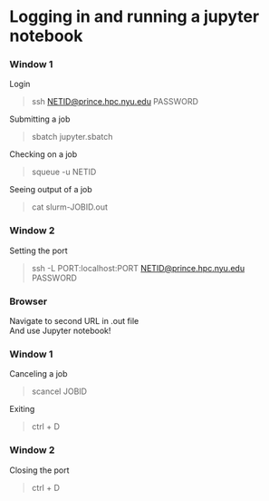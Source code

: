 # Logging in and running a jupyter notebook

### Window 1

Login
> ssh NETID@prince.hpc.nyu.edu
> PASSWORD

Submitting a job
> sbatch jupyter.sbatch

Checking on a job
> squeue -u NETID

Seeing output of a job
> cat slurm-JOBID.out

### Window 2

Setting the port
> ssh -L PORT:localhost:PORT NETID@prince.hpc.nyu.edu  
> PASSWORD

### Browser

Navigate to second URL in .out file  
And use Jupyter notebook!

### Window 1

Canceling a job
> scancel JOBID

Exiting
> ctrl + D

### Window 2

Closing the port
> ctrl + D
